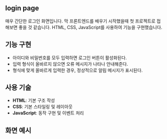## login page

매우 간단한 로그인 화면입니다. 막 프론트엔드를 배우기 시작했을때 첫 프로젝트로 접해보면 좋을 것 같습니다.
HTML, CSS, JavaScript를 사용하여 기능을 구현했습니다.

## 기능 구현

- 아이디와 비밀번호를 모두 입력하면 로그인 버튼이 활성화된다.
- 입력 형식이 올바르지 않으면 오류 메시지가 나타나 안내해준다.
- 형식에 맞게 올바르게 입력한 경우, 정상적으로 알림 메시지가 표시된다.


## 사용 기술
- **HTML**: 기본 구조 작성  
- **CSS**: 기본 스타일링 및 레이아웃  
- **JavaScript**: 동작 구현 및 이벤트 처리

## 화면 예시

